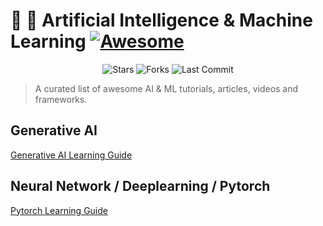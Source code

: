 #  🧠 🤖 Artificial Intelligence & Machine Learning [![Awesome](https://awesome.re/badge-flat2.svg)](https://awesome.re)
<p align="center">
  <img alt="Stars" src="https://img.shields.io/github/stars/jsuarezruiz/awesome-dotnet-maui?style=flat-square&color=blue" />
  <img alt="Forks" src="https://img.shields.io/github/forks/jsuarezruiz/awesome-dotnet-maui?style=flat-square&color=green" />
  <img alt="Last Commit" src="https://img.shields.io/github/last-commit/jsuarezruiz/awesome-dotnet-maui?style=flat-square" />
</p>

> A curated list of awesome AI & ML tutorials, articles, videos and frameworks.

## Generative AI

[Generative AI Learning Guide](LLM-Learning-Guide.md)

## Neural Network / Deeplearning / Pytorch

[Pytorch Learning Guide]()
